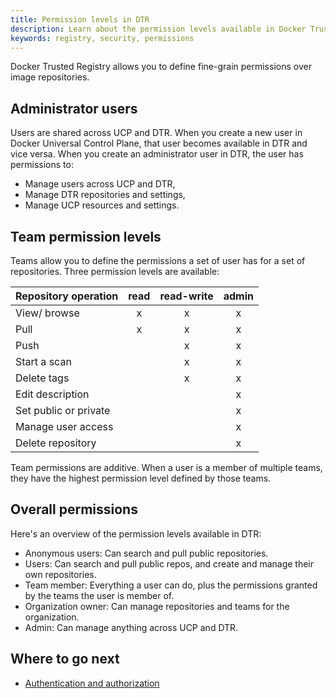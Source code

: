 ```yaml
---
title: Permission levels in DTR
description: Learn about the permission levels available in Docker Trusted Registry.
keywords: registry, security, permissions
---
```


Docker Trusted Registry allows you to define fine-grain permissions over image
repositories.

## Administrator users

Users are shared across UCP and DTR. When you create a new user in Docker
Universal Control Plane, that user becomes available in DTR and vice versa.
When you create an administrator user in DTR, the user has permissions to:

* Manage users across UCP and DTR,
* Manage DTR repositories and settings,
* Manage UCP resources and settings.

## Team permission levels

Teams allow you to define the permissions a set of user has for a set of
repositories. Three permission levels are available:

| Repository operation  | read | read-write | admin |
|:----------------------|:----:|:----------:|:-----:|
| View/ browse          |  x   |     x      |   x   |
| Pull                  |  x   |     x      |   x   |
| Push                  |      |     x      |   x   |
| Start a scan          |      |     x      |   x   |
| Delete tags           |      |     x      |   x   |
| Edit description      |      |            |   x   |
| Set public or private |      |            |   x   |
| Manage user access    |      |            |   x   |
| Delete repository     |      |            |   x   |

Team permissions are additive. When a user is a member of multiple teams, they
have the highest permission level defined by those teams.

## Overall permissions

Here's an overview of the permission levels available in DTR:

* Anonymous users: Can search and pull public repositories.
* Users: Can search and pull public repos, and create and manage their own repositories.
* Team member: Everything a user can do, plus the permissions granted by the teams the user is member of.
* Organization owner: Can manage repositories and teams for the organization.
* Admin: Can manage anything across UCP and DTR.

## Where to go next

- [Authentication and authorization](index.md)
